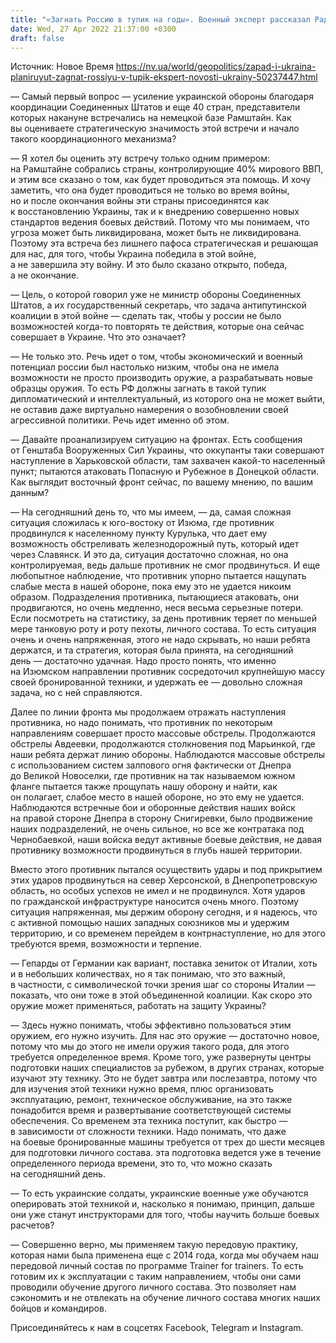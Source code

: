```yaml
---
title: "«Загнать Россию в тупик на годы». Военный эксперт рассказал Радио НВ цели саммита западных государств в Рамштайне"
date: Wed, 27 Apr 2022 21:37:00 +0300
draft: false
---
```

Источник: Новое Время https://nv.ua/world/geopolitics/zapad-i-ukraina-planiruyut-zagnat-rossiyu-v-tupik-ekspert-novosti-ukrainy-50237447.html


— Самый первый вопрос — усиление украинской обороны благодаря координации Соединенных Штатов и еще 40 стран, представители которых накануне встречались на немецкой базе Рамштайн. Как вы оцениваете стратегическую значимость этой встречи и начало такого координационного механизма?

— Я хотел бы оценить эту встречу только одним примером: на Рамштайне собрались страны, контролирующие 40% мирового ВВП, и этим все сказано о том, как будет проводиться эта помощь. И хочу заметить, что она будет проводиться не только во время войны, но и после окончания войны эти страны присоединятся как к восстановлению Украины, так и к внедрению совершенно новых стандартов ведения боевых действий. Потому что мы понимаем, что угроза может быть ликвидирована, может быть не ликвидирована. Поэтому эта встреча без лишнего пафоса стратегическая и решающая для нас, для того, чтобы Украина победила в этой войне, а не завершила эту войну. И это было сказано открыто, победа, а не окончание.

— Цель, о которой говорил уже не министр обороны Соединенных Штатов, а их государственный секретарь, что задача антипутинской коалиции в этой войне — сделать так, чтобы у россии не было возможностей когда-то повторять те действия, которые она сейчас совершает в Украине. Что это означает?

— Не только это. Речь идет о том, чтобы экономический и военный потенциал россии был настолько низким, чтобы она не имела возможности не просто производить оружие, а разрабатывать новые образцы оружия. То есть РФ должны загнать в такой тупик дипломатический и интеллектуальный, из которого она не может выйти, не оставив даже виртуально намерения о возобновлении своей агрессивной политики. Речь идет именно об этом.

— Давайте проанализируем ситуацию на фронтах. Есть сообщения от Генштаба Вооруженных Сил Украины, что оккупанты таки совершают наступление в Харьковской области, там захвачен какой-то населенный пункт; пытаются атаковать Попасную и Рубежное в Донецкой области. Как выглядит восточный фронт сейчас, по вашему мнению, по вашим данным?

— На сегодняшний день то, что мы имеем, — да, самая сложная ситуация сложилась к юго-востоку от Изюма, где противник продвинулся к населенному пункту Курулька, что дает ему возможность обстреливать железнодорожный путь, который идет через Славянск. И это да, ситуация достаточно сложная, но она контролируемая, ведь дальше противник не смог продвинуться. И еще любопытное наблюдение, что противник упорно пытается нащупать слабые места в нашей обороне, пока ему это не удается никоим образом. Подразделения противника, пытающиеся атаковать, они продвигаются, но очень медленно, неся весьма серьезные потери. Если посмотреть на статистику, за день противник теряет по меньшей мере танковую роту и роту пехоты, личного состава. То есть ситуация очень и очень напряженная, этого не надо скрывать, но наши ребята держатся, и та стратегия, которая была принята, на сегодняшний день — достаточно удачная. Надо просто понять, что именно на Изюмском направлении противник сосредоточил крупнейшую массу своей бронированной техники, и удержать ее — довольно сложная задача, но с ней справляются.

Далее по линии фронта мы продолжаем отражать наступления противника, но надо понимать, что противник по некоторым направлениям совершает просто массовые обстрелы. Продолжаются обстрелы Авдеевки, продолжаются столкновения под Марьинкой, где наши ребята держат линию обороны. Наблюдаются массовые обстрелы с использованием систем залпового огня фактически от Днепра до Великой Новоселки, где противник на так называемом южном фланге пытается также прощупать нашу оборону и найти, как он полагает, слабое место в нашей обороне, но это ему не удается. Наблюдаются встречные бои и оборонные действия наших войск на правой стороне Днепра в сторону Снигиревки, было продвижение наших подразделений, не очень сильное, но все же контратака под Чернобаевкой, наши войска ведут активные боевые действия, не давая противнику возможности продвинуться в глубь нашей территории.

Вместо этого противник пытался осуществить удары и под прикрытием этих ударов продвинуться на север Херсонской, в Днепропетровскую область, но особых успехов не имел и не продвинулся. Хотя ударов по гражданской инфраструктуре наносится очень много. Поэтому ситуация напряженная, мы держим оборону сегодня, и я надеюсь, что с активной помощью наших западных союзников мы и удержим территорию, и со временем перейдем в контрнаступление, но для этого требуются время, возможности и терпение.

— Гепарды от Германии как вариант, поставка зениток от Италии, хоть и в небольших количествах, но я так понимаю, что это важный, в частности, с символической точки зрения шаг со стороны Италии — показать, что они тоже в этой объединенной коалиции. Как скоро это оружие может применяться, работать на защиту Украины?

— Здесь нужно понимать, чтобы эффективно пользоваться этим оружием, его нужно изучить. Для нас это оружие — достаточно новое, потому что мы до этого не имели оружия такого рода, для этого требуется определенное время. Кроме того, уже развернуты центры подготовки наших специалистов за рубежом, в других странах, которые изучают эту технику. Это не будет завтра или послезавтра, потому что для изучения этой техники нужно время, плюс организовать эксплуатацию, ремонт, техническое обслуживание, на это также понадобится время и развертывание соответствующей системы обеспечения. Со временем эта техника поступит, как быстро — в зависимости от сложности техники. Надо понимать, что даже на боевые бронированные машины требуется от трех до шести месяцев для подготовки личного состава. эта подготовка ведется уже в течение определенного периода времени, это то, что можно сказать на сегодняшний день.

— То есть украинские солдаты, украинские военные уже обучаются оперировать этой техникой и, насколько я понимаю, принцип, дальше они уже станут инструкторами для того, чтобы научить больше боевых расчетов?

— Совершенно верно, мы применяем такую передовую практику, которая нами была применена еще с 2014 года, когда мы обучаем наш передовой личный состав по программе Trainer for trainers. То есть готовим их к эксплуатации с таким направлением, чтобы они сами проводили обучение другого личного состава. Это позволяет нам сэкономить и не отвлекать на обучение личного состава многих наших бойцов и командиров.

Присоединяйтесь к нам в соцсетях Facebook, Telegram и Instagram.

